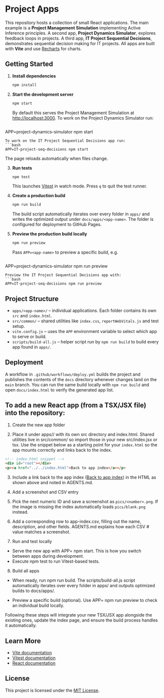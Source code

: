 # Project Apps

This repository hosts a collection of small React applications. The main example is a **Project Management Simulation** implementing Active Inference principles. A second app, **Project Dynamics Simulator**, explores feedback loops in projects. A third app, **IT Project Sequential Decisions**, demonstrates sequential decision making for IT projects. All apps are built with **Vite** and use [Recharts](https://recharts.org/) for charts.

## Getting Started

1. **Install dependencies**
   ```bash
   npm install
   ```
2. **Start the development server**
   ```bash
   npm start
   ```
   By default this serves the Project Management Simulation at [http://localhost:3000](http://localhost:3000).
   To work on the Project Dynamics Simulator run:
   ```bash
  APP=project-dynamics-simulator npm start
  ```
  To work on the IT Project Sequential Decisions app run:
  ```bash
  APP=IT-project-seq-decisions npm start
  ```
  The page reloads automatically when files change.

3. **Run tests**
   ```bash
   npm test
   ```
   This launches [Vitest](https://vitest.dev/) in watch mode. Press `q` to quit the test runner.

4. **Create a production build**
   ```bash
   npm run build
   ```
   The build script automatically iterates over every folder in `apps/` and writes the optimized output under `docs/apps/<app-name>`.
   The folder is configured for deployment to GitHub Pages.

5. **Preview the production build locally**
   ```bash
   npm run preview
   ```
   Pass `APP=<app-name>` to preview a specific build, e.g.
   ```bash
  APP=project-dynamics-simulator npm run preview
  ```
  Preview the IT Project Sequential Decisions app with:
  ```bash
  APP=IT-project-seq-decisions npm run preview
  ```

## Project Structure

- `apps/<app-name>/` – individual applications. Each folder contains its own `src` and `index.html`.
- `src/common/` – shared utilities like `index.css`, `reportWebVitals.js` and test setup.
- `vite.config.js` – uses the `APP` environment variable to select which app to serve or build.
- `scripts/build-all.js` – helper script run by `npm run build` to build every app found in `apps/`.

## Deployment

A workflow in `.github/workflows/deploy.yml` builds the project and publishes the contents of the `docs` directory whenever changes land on the `main` branch. You can run the same build locally with `npm run build` and open `docs/index.html` to verify the generated app list.

## To add a new React app (from a TSX/JSX file) into the repository:

1. Create the new app folder

2. Place it under apps/<app-name>/ with its own src directory and index.html. Shared utilities live in src/common/ so import those in your new src/index.jsx or tsx. Use the snippet below as a starting point for your `index.html` so the app mounts correctly and links back to the index.

```html
<!-- index.html snippet -->
<div id="root"></div>
<p><a href="../../index.html">Back to app index</a></p>
```

3. Include a link back to the app index (<a href="../../index.html">Back to app index</a>) in the HTML as shown above and noted in AGENTS.md.

4. Add a screenshot and CSV entry

5. Pick the next numeric ID and save a screenshot as `pics/<number>.png`. If the
   image is missing the index automatically loads `pics/blank.png` instead.

6. Add a corresponding row to app-index.csv, filling out the name, description, and other fields. AGENTS.md explains how each CSV # value matches a screenshot. 

7. Run and test locally

-  Serve the new app with APP=<app-name> npm start. This is how you switch between apps during development. 
-   Execute npm test to run Vitest-based tests. 

8. Build all apps

- When ready, run npm run build. The scripts/build-all.js script automatically iterates over every folder in apps/ and outputs optimized builds to docs/apps/<app-name>. 

- Preview a specific build (optional). Use APP=<app-name> npm run preview to check an individual build locally. 

Following these steps will integrate your new TSX/JSX app alongside the existing ones, update the index page, and ensure the build process handles it automatically.
## Learn More

- [Vite documentation](https://vitejs.dev/guide/)
- [Vitest documentation](https://vitest.dev/guide/)
- [React documentation](https://reactjs.org/)

## License

This project is licensed under the [MIT License](LICENSE).
